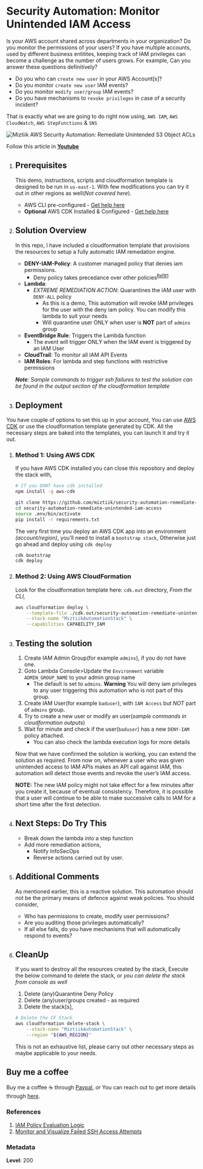 
# Security Automation: Monitor Unintended IAM Access

Is your AWS account shared across departments in your organization? Do you monitor the permissions of your users? If you have multiple accounts, used by different business entitites, keeping track of IAM privileges can become a challenge as the number of users grows. For example, Can you answer these questions definitively?

- Do you who can  `create new user` in your AWS Account[s]?
- Do you monitor `create new user` IAM events?
- Do you monitor `modify user/group` IAM events?
- Do you have mechanisms to `revoke privileges` in case of a security incident?

That is exactly what we are going to do right now using, `AWS IAM`, `AWS CloudWatch`, `AWS StepFunctions` & `SNS`

  ![Miztiik AWS Security Automation: Remediate Unintended S3 Object ACLs](images/security_automation_remediate_unintended_iam_access_architecture.png.png)

  Follow this article in **[Youtube](https://www.youtube.com/c/ValaxyTechnologies)**


1. ## Prerequisites

    This demo, instructions, scripts and cloudformation template is designed to be run in `us-east-1`. With few modifications you can try it out in other regions as well(_Not covered here_).

    - AWS CLI pre-configured - [Get help here](https://youtu.be/TPyyfmQte0U)
    - **Optional** AWS CDK Installed & Configured - [Get help here](https://www.youtube.com/watch?v=MKwxpszw0Rc)

1. ## Solution Overview

    In this repo, I have included a cloudformation template that provisions the resources to setup a fully automatic IAM remedation engine.

    - **DENY-IAM-Policy**: A customer managed policy that denies iam permissions. 
        - Deny policy takes precedance over other policies<sup>[Ref#1](###references)</sup>
    - **Lambda**:
        - *EXTREME REMEDIATION ACTION*: Quarantines the IAM user with `DENY-ALL` policy
            - As this is a demo, This automation will revoke IAM privileges for the user with the deny iam policy. You can modify this lambda to suit your needs
            - Will quarantine user ONLY when user is **NOT** part of `admins` group
    - **EventBridge Rule**: Triggers the Lambda function
        - The event will trigger ONLY when the IAM event is triggered by an IAM User
    - **CloudTrail**: To monitor all IAM API Events
    - **IAM Roles**: For lambda and step functions with restrictive permissions

    _**Note**: Sample commands to trigger ssh failures to test the solution can be found in the output section of the cloudformation template_

1. ## Deployment

  You have couple of options to set this up in your account, You can use [AWS CDK](https://www.youtube.com/watch?v=MKwxpszw0Rc) or use the cloudformation template generated by CDK. All the necessary steps are baked into the templates, you can launch it and try it out.

  1. ### Method 1: Using AWS CDK

      If you have AWS CDK installed you can close this repository and deploy the stack with,

        ```sh
        # If you DONT have cdk installed
        npm install -g aws-cdk

        git clone https://github.com/miztiik/security-automation-remediate-unintended-iam-access.git
        cd security-automation-remediate-unintended-iam-access
        source .env/bin/activate
        pip install -r requirements.txt
        ```

      The very first time you deploy an AWS CDK app into an environment _(account/region)_, you’ll need to install a `bootstrap stack`, Otherwise just go ahead and deploy using `cdk deploy`

        ```sh
        cdk bootstrap
        cdk deploy
        ```

  1. ### Method 2: Using AWS CloudFormation

      Look for the cloudformation template here: `cdk.out` directory, _From the CLI,_

        ```sh
        aws cloudformation deploy \
            --template-file ./cdk.out/security-automation-remediate-unintended-iam-access.template.json \
            --stack-name "MiztiikAutomationStack" \
            --capabilities CAPABILITY_IAM
        ```

1. ## Testing the solution

    1. Create IAM Admin Group(for example `admins`), if you do not have one.
    1. Goto Lambda Console>Update the `Environment` variable `ADMIN_GROUP_NAME` to your admin group name
        - The default is set to `admins`. **Warning** You will deny iam privileges to any user triggering this automation who is not part of this group.
    1. Create IAM User(for example `baduser`), with `IAM Access` but _NOT_ part of `admins` group.
    1. Try to create a new user or modify an user(_sample commands in cloudformation outputs_)
    1. Wait for  minute and check if the user(`baduser`) has a new `DENY-IAM` policy attached.
        - You can also check the lambda execution logs for more details

    Now that we have confirmed the solution is working, you can extend the solution as required. From now on, whenever a user who was given unintended access to IAM APIs makes an API call against IAM, this automation will detect those events and revoke the user’s IAM access.

    **NOTE:** The new IAM policy might not take effect for a few minutes after you create it, because of eventual consistency. Therefore, it is possible that a user will continue to be able to make successive calls to IAM for a short time after the first detection.

1. ## Next Steps: Do Try This

    - Break down the lambda into a step function
    - Add more remediation actions,
        - Notify InfoSecOps
        - Reverse actions carried out by user.

1. ## Additional Comments

    As mentioned earlier, this is a reactive solution. This automation should not be the primary means of defence against weak policies. You should consider,

    - Who has permissions to create, modify user permissions?
    - Are you auditing those privileges automatically?
    - If all else fails, do you have mechanisms that will automatically respond to events?

1. ## CleanUp

    If you want to destroy all the resources created by the stack, Execute the below command to delete the stack, or _you can delete the stack from console as well_

    1. Delete (any)Quarantine Deny Policy
    1. Delete (any)user/groups created - as required
    1. Delete the stack[s],

    ```bash
    # Delete the CF Stack
    aws cloudformation delete-stack \
        --stack-name "MiztiikAutomationStack" \
        --region "${AWS_REGION}"
    ```

    This is not an exhaustive list, please carry out other necessary steps as maybe applicable to your needs.

## Buy me a coffee

Buy me a coffee ☕ through [Paypal](https://paypal.me/valaxy), _or_ You can reach out to get more details through [here](https://youtube.com/c/valaxytechnologies/about).

### References

1. [IAM Policy Evaluation Logic](https://docs.aws.amazon.com/IAM/latest/UserGuide/reference_policies_evaluation-logic.html)
1. [Monitor and Visualize Failed SSH Access Attempts](https://aws.amazon.com/blogs/security/how-to-monitor-and-visualize-failed-ssh-access-attempts-to-amazon-ec2-linux-instances/)

### Metadata

**Level**: 200
